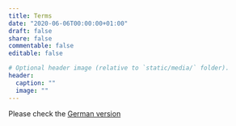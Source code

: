 ```yaml
---
title: Terms
date: "2020-06-06T00:00:00+01:00"
draft: false
share: false
commentable: false
editable: false

# Optional header image (relative to `static/media/` folder).
header:
  caption: ""
  image: ""
---
```



Please check the [German version](/de/terms)

